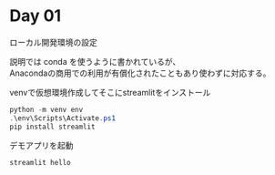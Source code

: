 # Day 01

ローカル開発環境の設定

説明では conda を使うように書かれているが、  
Anacondaの商用での利用が有償化されたこともあり使わずに対応する。

venvで仮想環境作成してそこにstreamlitをインストール

``` powershell
python -m venv env
.\env\Scripts\Activate.ps1
pip install streamlit
```

デモアプリを起動
``` powershell
streamlit hello
```

